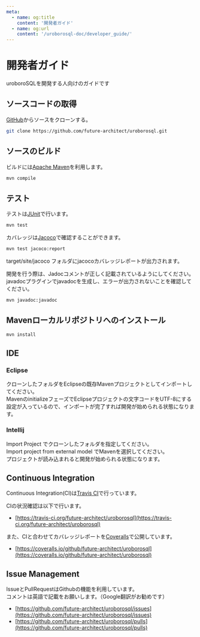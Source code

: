 ```yaml
---
meta:
  - name: og:title
    content: '開発者ガイド'
  - name: og:url
    content: '/uroborosql-doc/developer_guide/'
---
```

# 開発者ガイド

uroboroSQLを開発する人向けのガイドです

## ソースコードの取得

[GitHub](https://github.com/future-architect/uroborosql)からソースをクローンする。

```sh
git clone https://github.com/future-architect/uroborosql.git
```

## ソースのビルド

ビルドには[Apache Maven](https://maven.apache.org/)を利用します。

```sh
mvn compile
```

## テスト

テストは[JUnit](http://junit.org/junit4/)で行います。

```sh
mvn test
```

カバレッジは[Jacoco](http://www.eclemma.org/jacoco/)で確認することができます。

```sh
mvn test jacoco:report
```

target/site/jacoco フォルダにjacocoカバレッジレポートが出力されます。

開発を行う際は、Jadocコメントが正しく記載されているようにしてください。  
javadocプラグインでjavadocを生成し、エラーが出力されないことを確認してください。

```sh
mvn javadoc:javadoc
```

## Mavenローカルリポジトリへのインストール

```sh
mvn install
```

## IDE

### Eclipse

クローンしたフォルダをEclipseの既存Mavenプロジェクトとしてインポートしてください。  
MavenのinitializeフェーズでEclipseプロジェクトの文字コードをUTF-8にする設定が入っているので、インポートが完了すれば開発が始められる状態になります。

### Intellij

Import Project でクローンしたフォルダを指定してください。  
Import project from external model でMavenを選択してください。  
プロジェクトが読み込まれると開発が始められる状態になります。

## Continuous Integration

Continuous Integration(CI)は[Travis CI](https://travis-ci.org/future-architect/uroborosql)で行っています。

CIの状況確認は以下で行います。

- [https://travis-ci.org/future-architect/uroborosql](https://travis-ci.org/future-architect/uroborosql)

また、CIと合わせてカバレッジレポートを[Coveralls](https://coveralls.io/github/future-architect/uroborosql)で公開しています。

- [https://coveralls.io/github/future-architect/uroborosql](https://coveralls.io/github/future-architect/uroborosql)

## Issue Management

IssueとPullRequestはGithubの機能を利用しています。  
コメントは英語で記載をお願いします。（Google翻訳がお勧めです）

- [https://github.com/future-architect/uroborosql/issues](https://github.com/future-architect/uroborosql/issues)
- [https://github.com/future-architect/uroborosql/pulls](https://github.com/future-architect/uroborosql/pulls)
